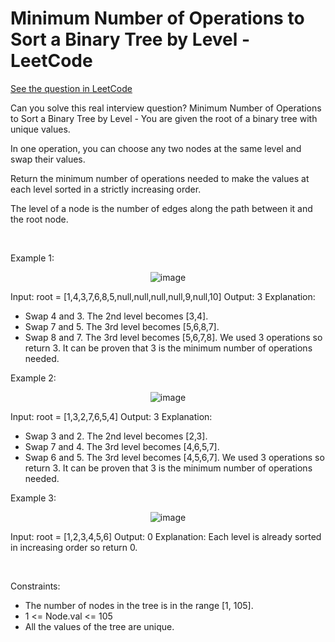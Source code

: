 # Minimum Number of Operations to Sort a Binary Tree by Level - LeetCode
[See the question in LeetCode](https://leetcode.com/problems/minimum-number-of-operations-to-sort-a-binary-tree-by-level/)

Can you solve this real interview question? Minimum Number of Operations to Sort a Binary Tree by Level - You are given the root of a binary tree with unique values.

In one operation, you can choose any two nodes at the same level and swap their values.

Return the minimum number of operations needed to make the values at each level sorted in a strictly increasing order.

The level of a node is the number of edges along the path between it and the root node.

 

Example 1:


<p align="center">
  <img src="https://assets.leetcode.com/uploads/2022/09/18/image-20220918174006-2.png" alt="image" >
</p>



Input: root = [1,4,3,7,6,8,5,null,null,null,null,9,null,10]
Output: 3
Explanation:
- Swap 4 and 3. The 2nd level becomes [3,4].
- Swap 7 and 5. The 3rd level becomes [5,6,8,7].
- Swap 8 and 7. The 3rd level becomes [5,6,7,8].
We used 3 operations so return 3.
It can be proven that 3 is the minimum number of operations needed.


Example 2:


<p align="center">
  <img src="https://assets.leetcode.com/uploads/2022/09/18/image-20220918174026-3.png" alt="image" >
</p>



Input: root = [1,3,2,7,6,5,4]
Output: 3
Explanation:
- Swap 3 and 2. The 2nd level becomes [2,3].
- Swap 7 and 4. The 3rd level becomes [4,6,5,7].
- Swap 6 and 5. The 3rd level becomes [4,5,6,7].
We used 3 operations so return 3.
It can be proven that 3 is the minimum number of operations needed.


Example 3:


<p align="center">
  <img src="https://assets.leetcode.com/uploads/2022/09/18/image-20220918174052-4.png" alt="image" >
</p>



Input: root = [1,2,3,4,5,6]
Output: 0
Explanation: Each level is already sorted in increasing order so return 0.


 

Constraints:

 * The number of nodes in the tree is in the range [1, 105].
 * 1 <= Node.val <= 105
 * All the values of the tree are unique.
